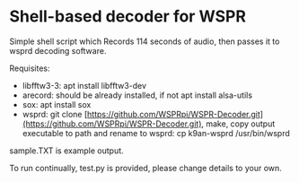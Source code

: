 # Shell-based decoder for WSPR
Simple shell script which Records 114 seconds of audio, then passes it to wsprd decoding software.

Requisites:
* libfftw3-3: apt install libfftw3-dev
* arecord: should be already installed, if not apt install alsa-utils
* sox: apt install sox
* wsprd: git clone [https://github.com/WSPRpi/WSPR-Decoder.git](https://github.com/WSPRpi/WSPR-Decoder.git), make, copy output executable to path and rename to wsprd: cp k9an-wsprd /usr/bin/wsprd

sample.TXT is example output.

To run continually, test.py is provided, please change details to your own.

